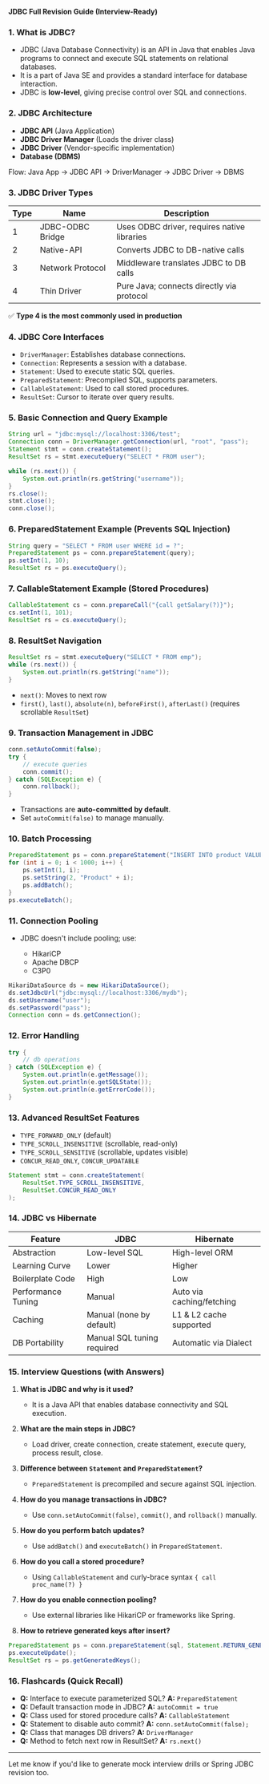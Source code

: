 **JDBC Full Revision Guide (Interview-Ready)**

### 1. What is JDBC?

* JDBC (Java Database Connectivity) is an API in Java that enables Java programs to connect and execute SQL statements on relational databases.
* It is a part of Java SE and provides a standard interface for database interaction.
* JDBC is **low-level**, giving precise control over SQL and connections.

### 2. JDBC Architecture

* **JDBC API** (Java Application)
* **JDBC Driver Manager** (Loads the driver class)
* **JDBC Driver** (Vendor-specific implementation)
* **Database (DBMS)**

Flow:
Java App → JDBC API → DriverManager → JDBC Driver → DBMS

### 3. JDBC Driver Types

| Type | Name             | Description                                 |
| ---- | ---------------- | ------------------------------------------- |
| 1    | JDBC-ODBC Bridge | Uses ODBC driver, requires native libraries |
| 2    | Native-API       | Converts JDBC to DB-native calls            |
| 3    | Network Protocol | Middleware translates JDBC to DB calls      |
| 4    | Thin Driver      | Pure Java; connects directly via protocol   |

✅ **Type 4 is the most commonly used in production**

### 4. JDBC Core Interfaces

* `DriverManager`: Establishes database connections.
* `Connection`: Represents a session with a database.
* `Statement`: Used to execute static SQL queries.
* `PreparedStatement`: Precompiled SQL, supports parameters.
* `CallableStatement`: Used to call stored procedures.
* `ResultSet`: Cursor to iterate over query results.

### 5. Basic Connection and Query Example

```java
String url = "jdbc:mysql://localhost:3306/test";
Connection conn = DriverManager.getConnection(url, "root", "pass");
Statement stmt = conn.createStatement();
ResultSet rs = stmt.executeQuery("SELECT * FROM user");

while (rs.next()) {
    System.out.println(rs.getString("username"));
}
rs.close();
stmt.close();
conn.close();
```

### 6. PreparedStatement Example (Prevents SQL Injection)

```java
String query = "SELECT * FROM user WHERE id = ?";
PreparedStatement ps = conn.prepareStatement(query);
ps.setInt(1, 10);
ResultSet rs = ps.executeQuery();
```

### 7. CallableStatement Example (Stored Procedures)

```java
CallableStatement cs = conn.prepareCall("{call getSalary(?)}");
cs.setInt(1, 101);
ResultSet rs = cs.executeQuery();
```

### 8. ResultSet Navigation

```java
ResultSet rs = stmt.executeQuery("SELECT * FROM emp");
while (rs.next()) {
    System.out.println(rs.getString("name"));
}
```

* `next()`: Moves to next row
* `first()`, `last()`, `absolute(n)`, `beforeFirst()`, `afterLast()` (requires scrollable `ResultSet`)

### 9. Transaction Management in JDBC

```java
conn.setAutoCommit(false);
try {
    // execute queries
    conn.commit();
} catch (SQLException e) {
    conn.rollback();
}
```

* Transactions are **auto-committed by default**.
* Set `autoCommit(false)` to manage manually.

### 10. Batch Processing

```java
PreparedStatement ps = conn.prepareStatement("INSERT INTO product VALUES (?, ?)");
for (int i = 0; i < 1000; i++) {
    ps.setInt(1, i);
    ps.setString(2, "Product" + i);
    ps.addBatch();
}
ps.executeBatch();
```

### 11. Connection Pooling

* JDBC doesn't include pooling; use:

  * HikariCP
  * Apache DBCP
  * C3P0

```java
HikariDataSource ds = new HikariDataSource();
ds.setJdbcUrl("jdbc:mysql://localhost:3306/mydb");
ds.setUsername("user");
ds.setPassword("pass");
Connection conn = ds.getConnection();
```

### 12. Error Handling

```java
try {
    // db operations
} catch (SQLException e) {
    System.out.println(e.getMessage());
    System.out.println(e.getSQLState());
    System.out.println(e.getErrorCode());
}
```

### 13. Advanced ResultSet Features

* `TYPE_FORWARD_ONLY` (default)
* `TYPE_SCROLL_INSENSITIVE` (scrollable, read-only)
* `TYPE_SCROLL_SENSITIVE` (scrollable, updates visible)
* `CONCUR_READ_ONLY`, `CONCUR_UPDATABLE`

```java
Statement stmt = conn.createStatement(
    ResultSet.TYPE_SCROLL_INSENSITIVE,
    ResultSet.CONCUR_READ_ONLY
);
```

### 14. JDBC vs Hibernate

| Feature            | JDBC                       | Hibernate                 |
| ------------------ | -------------------------- | ------------------------- |
| Abstraction        | Low-level SQL              | High-level ORM            |
| Learning Curve     | Lower                      | Higher                    |
| Boilerplate Code   | High                       | Low                       |
| Performance Tuning | Manual                     | Auto via caching/fetching |
| Caching            | Manual (none by default)   | L1 & L2 cache supported   |
| DB Portability     | Manual SQL tuning required | Automatic via Dialect     |

### 15. Interview Questions (with Answers)

1. **What is JDBC and why is it used?**

   * It is a Java API that enables database connectivity and SQL execution.

2. **What are the main steps in JDBC?**

   * Load driver, create connection, create statement, execute query, process result, close.

3. **Difference between `Statement` and `PreparedStatement`?**

   * `PreparedStatement` is precompiled and secure against SQL injection.

4. **How do you manage transactions in JDBC?**

   * Use `conn.setAutoCommit(false)`, `commit()`, and `rollback()` manually.

5. **How do you perform batch updates?**

   * Use `addBatch()` and `executeBatch()` in `PreparedStatement`.

6. **How do you call a stored procedure?**

   * Using `CallableStatement` and curly-brace syntax `{ call proc_name(?) }`

7. **How do you enable connection pooling?**

   * Use external libraries like HikariCP or frameworks like Spring.

8. **How to retrieve generated keys after insert?**

```java
PreparedStatement ps = conn.prepareStatement(sql, Statement.RETURN_GENERATED_KEYS);
ps.executeUpdate();
ResultSet rs = ps.getGeneratedKeys();
```

### 16. Flashcards (Quick Recall)

* **Q:** Interface to execute parameterized SQL?
  **A:** `PreparedStatement`
* **Q:** Default transaction mode in JDBC?
  **A:** `autoCommit = true`
* **Q:** Class used for stored procedure calls?
  **A:** `CallableStatement`
* **Q:** Statement to disable auto commit?
  **A:** `conn.setAutoCommit(false);`
* **Q:** Class that manages DB drivers?
  **A:** `DriverManager`
* **Q:** Method to fetch next row in ResultSet?
  **A:** `rs.next()`

---

Let me know if you'd like to generate mock interview drills or Spring JDBC revision too.
